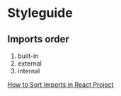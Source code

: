 # Styleguide

## Imports order

1. built-in
2. external
3. internal

[How to Sort Imports in React Project](https://levelup.gitconnected.com/how-to-sort-imports-in-react-project-550f5ce70cbf)
